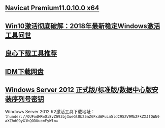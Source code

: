 ## [Navicat Premium11.0.10.0 x64](https://github.com/ZhanHeng/Navicat-Premium-For-Free-X64)

## [Win10激活彻底破解：2018年最新稳定Windows激活工具问世](https://www.jianshu.com/p/e35d1e9c50bb?utm_campaign=maleskine&utm_content=note&utm_medium=pc_all_hots&utm_source=recommendation)

## [良心下载工具推荐](https://www.jianshu.com/p/406f4c0984e4)

## [IDM下载网盘](http://idman.ys168.com/)

## [Windows Server 2012 正式版/标准版/数据中心版安装序列号密钥](https://blog.csdn.net/Mr_Muggle/article/details/81541250)
  Windows Server 2012 R2激活工具下载地址：```thunder://QUFodHRwOi8vZG93bjIueGl0b25nZGFxdWFuLm5ldC9SZV9Mb2FkZXJfQWN0aXZhdG9yX1hQODUucmFyWlo=```

